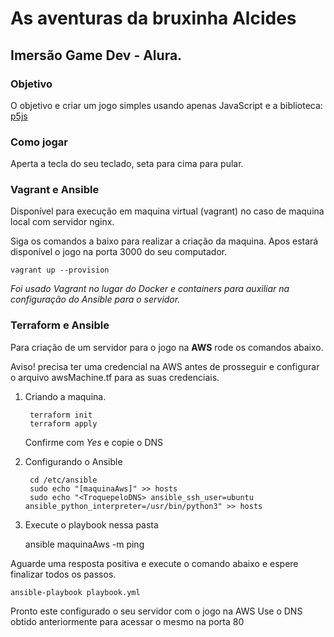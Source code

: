 # As aventuras da bruxinha Alcides
 
## Imersão Game Dev - Alura.

### Objetivo

O objetivo e criar um jogo simples usando apenas JavaScript e a biblioteca: [p5js](https://p5js.org/)

### Como jogar

Aperta a tecla do seu teclado, seta para cima para pular.

### Vagrant e Ansible

Disponível para execução em maquina virtual (vagrant) no caso de maquina local com servidor nginx.

Siga os comandos a baixo para realizar a criação da maquina.
Apos estará disponível o jogo na porta 3000 do seu computador.

    vagrant up --provision
    
    
_Foi usado Vagrant no lugar do Docker e containers para auxiliar na configuração do Ansible para o servidor._

### Terraform e Ansible

Para criação de um servidor para o jogo na **AWS** rode os comandos abaixo.

Aviso! precisa ter uma credencial na AWS antes de prosseguir e configurar o arquivo awsMachine.tf para as suas credenciais.

1. Criando a maquina.

        terraform init
        terraform apply
        
    Confirme com *Yes* e copie o DNS
        
1. Configurando o Ansible
        
        cd /etc/ansible
        sudo echo "[maquinaAws]" >> hosts
        sudo echo "<TroquepeloDNS> ansible_ssh_user=ubuntu ansible_python_interpreter=/usr/bin/python3" >> hosts
        
        
1. Execute o playbook nessa pasta
    
    ansible maquinaAws -m ping
    
Aguarde uma resposta positiva e execute o comando abaixo e espere finalizar todos os passos.
    
    ansible-playbook playbook.yml
    
    
Pronto este configurado o seu servidor com o jogo na AWS
Use o DNS obtido anteriormente para acessar o mesmo na porta 80 